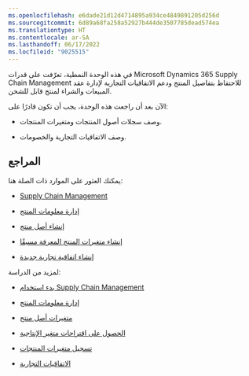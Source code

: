 ```yaml
---
ms.openlocfilehash: e6dade21d12d4714895a934ce4849891205d256d
ms.sourcegitcommit: 6d89a68fa258a52927b444de3507785dead574ea
ms.translationtype: HT
ms.contentlocale: ar-SA
ms.lasthandoff: 06/17/2022
ms.locfileid: "9025515"
---
```

في هذه الوحدة النمطية، تعرّفت على قدرات Microsoft Dynamics 365 Supply Chain Management للاحتفاظ بتفاصيل المنتج ودعم الاتفاقيات التجارية لإدارة عقد المبيعات والشراء لمنتج قابل للشحن.

الآن بعد أن راجعت هذه الوحدة، يجب أن تكون قادرًا على:

- وصف سجلات أصول المنتجات ومتغيرات المنتجات.

- وصف الاتفاقيات التجارية والخصومات.

 

## <a name="references"></a>المراجع

يمكنك العثور على الموارد ذات الصلة هنا:

- [Supply Chain Management](/dynamics365/supply-chain/)

- [إدارة معلومات المنتج](/dynamics365/supply-chain/pim/product-information)

- [إنشاء أصل منتج](/dynamics365/supply-chain/pim/tasks/create-product-master)

- [إنشاء متغيرات المنتج المعرفة مسبقًا](/dynamics365/supply-chain/pim/tasks/create-predefined-product-variants)

- [إنشاء اتفاقية تجارية جديدة](/dynamics365/supply-chain/sales-marketing/tasks/create-new-trade-agreement)

لمزيد من الدراسة:

- [بدء استخدام Supply Chain Management](/learn/modules/get-started-supply-chain-management-dyn365-supply-chain-mgmt/)

- [إدارة معلومات المنتج](/learn/modules/get-started-supply-chain-management-dyn365-supply-chain-mgmt/10-prod-info-mngt)

- [متغيرات أصل منتج](/learn/modules/create-products-product-masters-dyn365-supply-chain-mgmt/6-product-master-variants)

- [الحصول على اقتراحات متغير الإنتاجية](/learn/modules/create-products-product-masters-dyn365-supply-chain-mgmt/6-2-gain-productivity-variant-suggestions)

- [تسجيل متغيرات المنتجات](/learn/modules/identify-general-capabilities-of-microsoft-dynamics/4-explore-product-master-records-product-variants)

- [الاتفاقيات التجارية](/learn/modules/configure-use-agreements-dyn365-supply-chain-mgmt/2-trade-agreements)